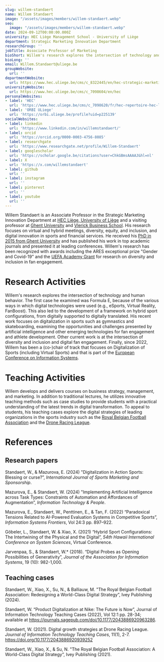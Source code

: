 ```yaml
---
slug: willem-standaert
name: Willem Standaert
image: "/assets/images/members/willem-standaert.webp"
seo:
  image: "/assets/images/members/willem-standaert.webp"
date: 2024-09-12T00:00:00.000Z
university: HEC Liège Management School - University of Liège
department: Strategic Marketing Innovation Department
researchGroup: ''
jobTitle: Associate Professor of Marketing
bioShort: Willem's research explores the intersection of technology and human behaviour in the fields of sport management, marketing and innovation.
bioLong: ''
email: Willem.Standaert@uliege.be
groupWebsite:
  url: ''
departmentWebsite:
  url: https://www.hec.uliege.be/cms/c_8322445/en/hec-strategic-marketing-innovation
universityWebsite:
  url: https://www.hec.uliege.be/cms/c_7098604/en/hec
personalWebsites:
- label: 'HEC'
  url: 'https://www.hec.uliege.be/cms/c_7098620/fr/hec-repertoire-hec-liege?uid=u232106'
- label: 'ORBI ULiege'
  url: 'https://orbi.uliege.be/profile?uid=p225139'
socialWebsites:
- label: linkedin
  url: 'https://www.linkedin.com/in/willemstandaert/'
- label: orcid
  url: 'https://orcid.org/0000-0003-4756-8085'
- label: researchgate
  url: 'https://www.researchgate.net/profile/Willem-Standaert'
- label: googlescholar
  url: 'https://scholar.google.be/citations?user=ChkGBmsAAAAJ&hl=nl'
- label: X
  url: 'https://x.com/willemstandaert'
- label: github
  url: ''
- label: instagram
  url: ''
- label: pinterest
  url: ''
- label: youtube
  url: ''
---
```


Willem Standaert is an Associate Professor in the Strategic Marketing Innovation Department at [HEC Liège, University of Liège](https://www.uliege.be/cms/c_11403492/en/willem-standaert) and a visiting professor at [Ghent University](https://research.ugent.be/web/person/willem-standaert-0/en) and [Vlerick Business School](https://www.vlerick.com/nl/zoek-professoren-en-experts/willem-standaert/). His research focuses on virtual and hybrid meetings, diversity, equity, and inclusion, and digital innovation in sports and financial services. He received his [PhD in 2015 from Ghent University](https://lib.ugent.be/catalog/pug01:5963852) and has published his work in top academic journals and presented it at leading conferences. Willem's research has been recognized with awards including the ARES exceptional prize "Gender and Covid-19" and the [UEFA Academy Grant](https://uefaacademy.com/courses/rgp/) for research on diversity and inclusion in fan engagement.

# Research Activities
Willem's research explores the intersection of technology and human behavior. The first case he examined was Formula E, because of the various ways in which digital technologies were used (e.g., eSports, Virtual Reality, FanBoost). This also led to the development of a framework on hybrid sport configurations, from digitally supported to digitally translated. His recent work focuses on digitalization in sports such as gymnastics and skateboarding, examining the opportunities and challenges presented by artificial intelligence and other emerging technologies for fan engagement and athlete development. Other current work is at the intersection of diversity and inclusion and digital fan engagement. Finally, since 2022, Willem has been a (co-)chair of track that focuses on Digitalization of Sports (including Virtual Sports) and that is part of the [European Conference on Information Systems](https://aisnet.org/page/ECISPage).

# Teaching Activities
Willem develops and delivers courses on business strategy, management, and marketing. In addition to traditional lectures, he utilizes innovative teaching methods such as case studies to provide students with a practical understanding of the latest trends in digital transformation. To appeal to students, his teaching cases explore the digital strategies of leading organizations in the sports industry such as the [Royal Belgian Football Association](https://footbelsite-prod.rbfa.be/en/about-us/rbfa-knowledge-centre/studies/researchers-hec-liege-studied-our-football-social) and the [Drone Racing League](https://journals.sagepub.com/doi/10.1177/2043886920939252).

# References

## Research papers

Standaert, W., & Mazurova, E. (2024) "Digitalization in Action Sports: Blessing or curse?”, *International Journal of Sports Marketing and Sponsorship*.

Mazurova, E., & Standaert, W. (2024) "Implementing Artificial Intelligence across Task Types: Constraints of Automation and Affordances of Augmentation”, *Information Technology & People*.

Mazurova, E., Standaert, W., Penttinen, E., & Tan, F. (2022) “Paradoxical Tensions Related to AI-Powered Evaluation Systems in Competitive Sports”, *Information Systems Frontiers*, Vol 24:3 pp. 897–922.

Göbeler, L., Standaert, W. & Xiao, X. (2021) “Hybrid Sport Configurations: The Intertwining of the Physical and the Digital”, *54th Hawaii International Conference on System Sciences*, Virtual Conference.

Jarvenpaa, S., & Standaert, W.\* (2018). “Digital Probes as Opening Possibilities of Generativity”, *Journal of the Association for Information Systems*, 19 (10): 982-1,000.


## Teaching cases

Standaert, W., Xiao, X., Su, N., & Balliauw, M. "The Royal Belgian Football Association: Redesigning a World-Class Digital Strategy”, Ivey Publishing (2024).

Standaert, W. “Product Digitalization at Nike: The Future is Now”, Journal of Information Technology Teaching Cases (2022), Vol 12:1 pp. 28-34; available at https://journals.sagepub.com/doi/10.1177/2043886920963286.

Standaert, W. (2021). Digital growth strategies at Drone Racing League. *Journal of Information Technology Teaching Cases*, 11(1), 2-7. https://doi.org/10.1177/2043886920939252

Standaert, W., Xiao, X., & Su, N. "The Royal Belgian Football Association: A World-Class Digital Strategy”, Ivey Publishing (2021).


